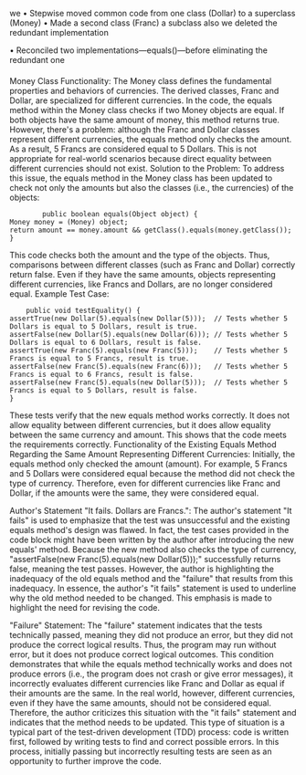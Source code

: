 we 
• Stepwise moved common code from one class (Dollar) to a superclass (Money) 
• Made a second class (Franc) a subclass also
we deleted the redundant implementation

• Reconciled two implementations—equals()—before eliminating the redundant one

####

Money Class Functionality: 
The Money class defines the fundamental properties and behaviors of currencies. 
The derived classes, Franc and Dollar, are specialized for different currencies. 
In the code, the equals method within the Money class checks if two Money objects are equal. 
If both objects have the same amount of money, this method returns true. 
However, there's a problem: 
although the Franc and Dollar classes represent different currencies, 
the equals method only checks the amount. 
As a result, 5 Francs are considered equal to 5 Dollars. 
This is not appropriate for real-world scenarios 
because direct equality between different currencies should not exist.
Solution to the Problem: 
To address this issue, the equals method in the Money class 
has been updated to check not only the amounts but also the classes (i.e., the currencies) of the objects:

            public boolean equals(Object object) {
    Money money = (Money) object;
    return amount == money.amount && getClass().equals(money.getClass());
    }

This code checks both the amount and the type of the objects. 
Thus, comparisons between different classes (such as Franc and Dollar) correctly return false. 
Even if they have the same amounts, objects representing different currencies, like Francs and Dollars, 
are no longer considered equal.
Example Test Case:

        public void testEquality() {
    assertTrue(new Dollar(5).equals(new Dollar(5)));  // Tests whether 5 Dollars is equal to 5 Dollars, result is true.
    assertFalse(new Dollar(5).equals(new Dollar(6))); // Tests whether 5 Dollars is equal to 6 Dollars, result is false.
    assertTrue(new Franc(5).equals(new Franc(5)));    // Tests whether 5 Francs is equal to 5 Francs, result is true.
    assertFalse(new Franc(5).equals(new Franc(6)));   // Tests whether 5 Francs is equal to 6 Francs, result is false.
    assertFalse(new Franc(5).equals(new Dollar(5)));  // Tests whether 5 Francs is equal to 5 Dollars, result is false.
    }

These tests verify that the new equals method works correctly. 
It does not allow equality between different currencies, 
but it does allow equality between the same currency and amount. 
This shows that the code meets the requirements correctly.
Functionality of the Existing Equals Method Regarding the Same Amount Representing Different Currencies: 
Initially, the equals method only checked the amount (amount). 
For example, 5 Francs and 5 Dollars were considered equal 
because the method did not check the type of currency. 
Therefore, even for different currencies like Franc and Dollar, 
if the amounts were the same, they were considered equal.

Author's Statement "It fails. Dollars are Francs.": 
The author's statement "It fails" is used to emphasize that 
the test was unsuccessful and the existing equals method's design was flawed. 
In fact, the test cases provided in the code block might have been written by the author 
after introducing the new equals' method. 
Because the new method also checks the type of currency, 
"assertFalse(new Franc(5).equals(new Dollar(5)));" successfully returns false, 
meaning the test passes. However, the author is highlighting the inadequacy of the old equals method 
and the "failure" that results from this inadequacy. 
In essence, the author's "it fails" statement is used to underline why the old method needed to be changed. 
This emphasis is made to highlight the need for revising the code.

"Failure" Statement: 
The "failure" statement indicates that the tests technically passed, 
meaning they did not produce an error, 
but they did not produce the correct logical results. 
Thus, the program may run without error, but it does not produce correct logical outcomes. 
This condition demonstrates that while the equals method technically works 
and does not produce errors (i.e., the program does not crash or give error messages), 
it incorrectly evaluates different currencies like Franc and Dollar as equal if their amounts are the same. In the real world, however, different currencies, even if they have the same amounts, should not be considered equal. Therefore, the author criticizes this situation with the "it fails" statement and indicates that the method needs to be updated.
This type of situation is a typical part of the test-driven development (TDD) process: 
code is written first, followed by writing tests to find and correct possible errors. 
In this process, initially passing 
but incorrectly resulting tests are seen as an opportunity 
to further improve the code.




